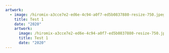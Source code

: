 ```yaml
---
artwork:
  - image: /hiromix-a3cce7e2-ed6e-4c94-a0f7-ed5b0837880-resize-750.jpeg
    title: Test 1
    date: "2020"
    artwork:
      image: /hiromix-a3cce7e2-ed6e-4c94-a0f7-ed5b0837880-resize-750.jpeg
      title: Test 1
      date: "2020"
---
```

